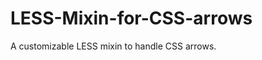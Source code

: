 LESS-Mixin-for-CSS-arrows
=========================

A customizable LESS mixin to handle CSS arrows.